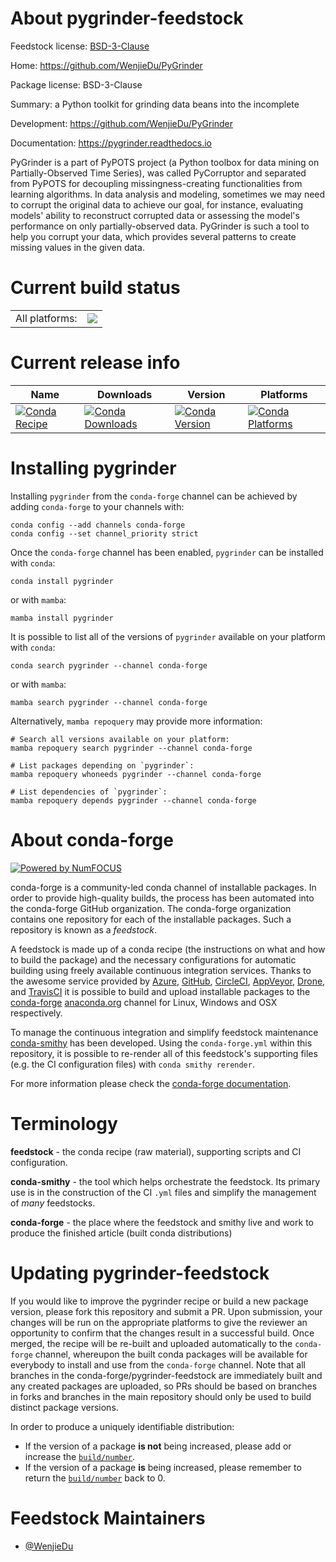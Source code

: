 About pygrinder-feedstock
=========================

Feedstock license: [BSD-3-Clause](https://github.com/conda-forge/pycorruptor-feedstock/blob/main/LICENSE.txt)

Home: https://github.com/WenjieDu/PyGrinder

Package license: BSD-3-Clause

Summary: a Python toolkit for grinding data beans into the incomplete

Development: https://github.com/WenjieDu/PyGrinder

Documentation: https://pygrinder.readthedocs.io

PyGrinder is a part of PyPOTS project (a Python toolbox for data mining on Partially-Observed Time Series),
was called PyCorruptor and separated from PyPOTS for decoupling missingness-creating functionalities from learning algorithms.
In data analysis and modeling, sometimes we may need to corrupt the original data to achieve our goal, for instance,
evaluating models' ability to reconstruct corrupted data or assessing the model's performance on only partially-observed data.
PyGrinder is such a tool to help you corrupt your data, which provides several patterns to create missing values in the given data.


Current build status
====================


<table><tr><td>All platforms:</td>
    <td>
      <a href="https://dev.azure.com/conda-forge/feedstock-builds/_build/latest?definitionId=18929&branchName=main">
        <img src="https://dev.azure.com/conda-forge/feedstock-builds/_apis/build/status/pycorruptor-feedstock?branchName=main">
      </a>
    </td>
  </tr>
</table>

Current release info
====================

| Name | Downloads | Version | Platforms |
| --- | --- | --- | --- |
| [![Conda Recipe](https://img.shields.io/badge/recipe-pygrinder-green.svg)](https://anaconda.org/conda-forge/pygrinder) | [![Conda Downloads](https://img.shields.io/conda/dn/conda-forge/pygrinder.svg)](https://anaconda.org/conda-forge/pygrinder) | [![Conda Version](https://img.shields.io/conda/vn/conda-forge/pygrinder.svg)](https://anaconda.org/conda-forge/pygrinder) | [![Conda Platforms](https://img.shields.io/conda/pn/conda-forge/pygrinder.svg)](https://anaconda.org/conda-forge/pygrinder) |

Installing pygrinder
====================

Installing `pygrinder` from the `conda-forge` channel can be achieved by adding `conda-forge` to your channels with:

```
conda config --add channels conda-forge
conda config --set channel_priority strict
```

Once the `conda-forge` channel has been enabled, `pygrinder` can be installed with `conda`:

```
conda install pygrinder
```

or with `mamba`:

```
mamba install pygrinder
```

It is possible to list all of the versions of `pygrinder` available on your platform with `conda`:

```
conda search pygrinder --channel conda-forge
```

or with `mamba`:

```
mamba search pygrinder --channel conda-forge
```

Alternatively, `mamba repoquery` may provide more information:

```
# Search all versions available on your platform:
mamba repoquery search pygrinder --channel conda-forge

# List packages depending on `pygrinder`:
mamba repoquery whoneeds pygrinder --channel conda-forge

# List dependencies of `pygrinder`:
mamba repoquery depends pygrinder --channel conda-forge
```


About conda-forge
=================

[![Powered by
NumFOCUS](https://img.shields.io/badge/powered%20by-NumFOCUS-orange.svg?style=flat&colorA=E1523D&colorB=007D8A)](https://numfocus.org)

conda-forge is a community-led conda channel of installable packages.
In order to provide high-quality builds, the process has been automated into the
conda-forge GitHub organization. The conda-forge organization contains one repository
for each of the installable packages. Such a repository is known as a *feedstock*.

A feedstock is made up of a conda recipe (the instructions on what and how to build
the package) and the necessary configurations for automatic building using freely
available continuous integration services. Thanks to the awesome service provided by
[Azure](https://azure.microsoft.com/en-us/services/devops/), [GitHub](https://github.com/),
[CircleCI](https://circleci.com/), [AppVeyor](https://www.appveyor.com/),
[Drone](https://cloud.drone.io/welcome), and [TravisCI](https://travis-ci.com/)
it is possible to build and upload installable packages to the
[conda-forge](https://anaconda.org/conda-forge) [anaconda.org](https://anaconda.org/)
channel for Linux, Windows and OSX respectively.

To manage the continuous integration and simplify feedstock maintenance
[conda-smithy](https://github.com/conda-forge/conda-smithy) has been developed.
Using the ``conda-forge.yml`` within this repository, it is possible to re-render all of
this feedstock's supporting files (e.g. the CI configuration files) with ``conda smithy rerender``.

For more information please check the [conda-forge documentation](https://conda-forge.org/docs/).

Terminology
===========

**feedstock** - the conda recipe (raw material), supporting scripts and CI configuration.

**conda-smithy** - the tool which helps orchestrate the feedstock.
                   Its primary use is in the construction of the CI ``.yml`` files
                   and simplify the management of *many* feedstocks.

**conda-forge** - the place where the feedstock and smithy live and work to
                  produce the finished article (built conda distributions)


Updating pygrinder-feedstock
============================

If you would like to improve the pygrinder recipe or build a new
package version, please fork this repository and submit a PR. Upon submission,
your changes will be run on the appropriate platforms to give the reviewer an
opportunity to confirm that the changes result in a successful build. Once
merged, the recipe will be re-built and uploaded automatically to the
`conda-forge` channel, whereupon the built conda packages will be available for
everybody to install and use from the `conda-forge` channel.
Note that all branches in the conda-forge/pygrinder-feedstock are
immediately built and any created packages are uploaded, so PRs should be based
on branches in forks and branches in the main repository should only be used to
build distinct package versions.

In order to produce a uniquely identifiable distribution:
 * If the version of a package **is not** being increased, please add or increase
   the [``build/number``](https://docs.conda.io/projects/conda-build/en/latest/resources/define-metadata.html#build-number-and-string).
 * If the version of a package **is** being increased, please remember to return
   the [``build/number``](https://docs.conda.io/projects/conda-build/en/latest/resources/define-metadata.html#build-number-and-string)
   back to 0.

Feedstock Maintainers
=====================

* [@WenjieDu](https://github.com/WenjieDu/)

